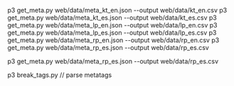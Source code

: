 

p3 get_meta.py web/data/meta_kt_en.json --output web/data/kt_en.csv
p3 get_meta.py web/data/meta_kt_es.json --output web/data/kt_es.csv
p3 get_meta.py web/data/meta_lp_en.json --output web/data/lp_en.csv
p3 get_meta.py web/data/meta_lp_es.json --output web/data/lp_es.csv
p3 get_meta.py web/data/meta_rp_en.json --output web/data/rp_en.csv
p3 get_meta.py web/data/meta_rp_es.json --output web/data/rp_es.csv

p3 get_meta.py web/data/meta_rp_es.json --output web/data/rp_es.csv

p3 break_tags.py // parse metatags
